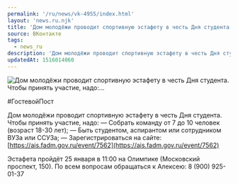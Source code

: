 ```yaml
---
permalink: '/ru/news/vk-4955/index.html'
layout: 'news.ru.njk'
title: 'Дом молодёжи проводит спортивную эстафету в честь Дня студента. Чтобы принять участие, надо:'
source: ВКонтакте
tags:
  - news_ru
description: 'Дом молодёжи проводит спортивную эстафету в честь Дня студента. Чтобы принять участие, надо:…'
updatedAt: 1516014060
---
```

![Дом молодёжи проводит спортивную эстафету в честь Дня студента. Чтобы принять участие, надо:…](https://sun9-16.userapi.com/impf/c824201/v824201248/86da4/DaCffmTWLg8.jpg?size=1280x854&quality=96&sign=54ac1419140af1952a3f45bb3867f15d&c_uniq_tag=bAO0lPyeketkkqDXT92XgkytvlocATuc0cJQMXtatLM&type=album)

#ГостевойПост

Дом молодёжи проводит спортивную эстафету в честь Дня студента. Чтобы принять участие, надо:
— Собрать команду от 7 до 10 человек (возраст 18-30 лет);
— Быть студентом, аспирантом или сотрудником ВУЗа или ССУЗа;
— Зарегистрироваться на сайте: [https://ais.fadm.gov.ru/event/7562](https://ais.fadm.gov.ru/event/7562)

Эстафета пройдёт 25 января в 11:00 на Олимпике (Московский проспект, 150).
По всем вопросам обращаться к Алексею: 8 (900) 925-01-37
